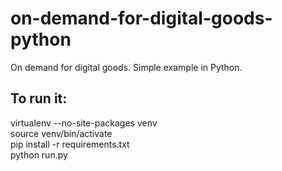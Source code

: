 # on-demand-for-digital-goods-python
On demand for digital goods. Simple example in Python.

## To run it:
virtualenv --no-site-packages venv </br>
source venv/bin/activate </br>
pip install -r requirements.txt </br>
python run.py </br>

